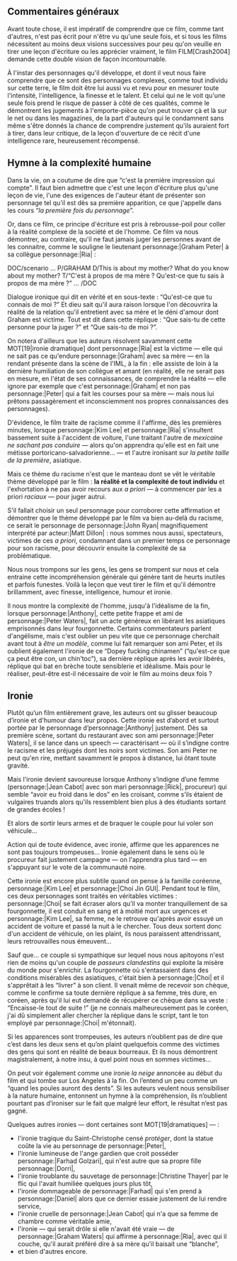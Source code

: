 ## Commentaires généraux

Avant toute chose, il est impératif de comprendre que ce film, comme tant d'autres, n'est pas écrit pour n'être vu qu'une seule fois, et si tous les films nécessitent au moins deux visions successives pour peu qu'on veuille en tirer une leçon d'écriture ou les apprécier vraiment, le film FILM[Crash2004] demande cette double vision de façon incontournable.

À l'instar des personnages qu'il développe, et dont il veut nous faire comprendre que ce sont des personnages complexes, comme tout individu sur cette terre, le film doit être lui aussi vu et revu pour en mesurer toute l'intensité, l'intelligence, la finesse et le talent. Et celui qui ne le voit qu'une seule fois prend le risque de passer à côté de ces qualités, comme le démontrent les jugements à l'emporte-pièce qu'on peut trouver çà et là sur le net ou dans les magazines, de la part d'auteurs qui le condamnent sans même s'être donnés la chance de comprendre  justement qu'ils auraient fort à tirer, dans leur critique, de la leçon d'ouverture de ce récit d'une intelligence rare, heureusement récompensé.

## Hymne à la complexité humaine

Dans la vie, on  a coutume de dire que “c'est la première impression qui compte”. Il faut bien admettre que c'est une leçon d'écriture plus qu'une leçon de vie, l'une des exigences de l'auteur étant de présenter son personnage tel qu'il est dès sa première apparition, ce que j'appelle dans les cours “*la première fois du personnage*”.

Or, dans ce film, ce principe d'écriture est pris à rebrousse-poil pour coller à la réalité complexe de la société et de l'homme. Ce film va nous démontrer, au contraire, qu'il ne faut jamais juger les personnes avant de les connaitre, comme le souligne le lieutenant personnage:|Graham Peter| à sa collègue personnage:|Ria| : 

DOC/scenario
…
P/GRAHAM
D/This is about my mother? What do you know about my mother?
T/“C'est à propos de ma mère ? Qu'est-ce que tu sais à propos de ma mère ?”
…
/DOC

Dialogue ironique qui dit en vérité et en sous-texte : “Qu'est-ce que tu connais de moi ?” Et dieu sait qu'il aura raison lorsque l'on découvrira la réalité de la relation qu'il entretient avec sa mère et le déni d'amour dont Graham est victime. Tout est dit dans cette réplique : “Que sais-tu de  cette personne pour la juger ?” et “Que sais-tu de moi ?”.

On notera d'ailleurs que les auteurs résolvent savamment cette MOT[19|ironie dramatique] dont personnage:|Ria| est la victime — elle qui ne sait pas ce qu'endure personnage:|Graham| avec sa mère — en la rendant présente dans la scène de l'IML, à la fin : elle assiste de loin à la dernière humiliation de son collègue et amant (en réalité, elle ne serait pas en mesure, en l'état de ses connaissances, de comprendre la réalité — elle ignore par exemple que c'est personnage:|Graham| et non pas personnage:|Peter| qui a fait les courses pour sa mère — mais nous lui prêtons passagèrement et inconsciemment nos propres connaissances des personnages).

D'évidence, le film traite de racisme comme il l'affirme, dès les premières minutes, lorsque personnage:|Kim Lee| et personnage:|Ria| s'insultent bassement suite à l'accident de voiture, l'une traitant l'autre de *mexicaine ne sachant pas conduire* — alors qu'on apprendra qu'elle est en fait une métisse portoricano-salvadorienne… — et l'autre ironisant sur *la petite taille de la première*, asiatique.

Mais ce thème du racisme n'est que le manteau dont se vêt le véritable thème développé par le film : **la réalité et la complexité de tout individu** et l'exhortation à ne pas avoir recours  aux *a priori* — à commencer par les a priori *raciaux* — pour juger autrui.

S'il fallait choisir un seul personnage pour corroborer cette affirmation et démontrer que le thème développé par le film va bien au-delà du racisme, ce serait le personnage de personnage:|John Ryan| magnifiquement interprété par acteur:|Matt Dillon| : nous sommes nous aussi, spectateurs, victimes de ces *a priori*, condamnant dans un premier temps ce personnage pour son racisme, pour découvrir ensuite la complexité de sa problématique.

Nous nous trompons sur les gens, les gens se trompent sur nous et cela entraine cette incompréhension générale qui génère tant de heurts inutiles et parfois  funestes. Voilà la leçon que veut tirer le film et qu'il démontre brillamment, avec finesse, intelligence, humour et ironie.

Il nous montre la complexité de l'homme, jusqu'à l'idéalisme de la fin, lorsque personnage:|Anthony|, cette petite frappe et ami de personnage:|Peter Waters|, fait un acte généreux en libérant les asiatiques emprisonnés dans leur fourgonnette. Certains commentateurs parlent d'angélisme, mais c'est oublier un peu vite que ce personnage cherchait avant tout à *être un modèle*, comme lui fait remarquer son ami Peter, et ils oublient également l'ironie de ce “Dopey fucking chinamen” (“qu'est-ce que ça peut être con, un chin'toc”), sa dernière réplique après les avoir libérés, réplique qui bat en brèche toute sensiblerie et idéalisme. Mais pour le réaliser, peut-être est-il nécessaire de voir le film au moins deux fois ?

## Ironie

Plutôt qu’un film entièrement grave, les auteurs ont su glisser beaucoup d’ironie et d'humour dans leur propos. Cette ironie est d’abord et surtout portée par le personnage d’personnage:|Anthony| justement. Dès sa première scène, sortant du restaurant avec son ami personnage:|Peter Waters|, il se lance dans un speech — caractérisant — où il s’indigne contre le racisme et les préjugés dont les noirs sont victimes. Son ami Peter ne peut qu'en rire, mettant savamment le propos à distance, lui ôtant toute gravité. 

Mais l'ironie devient savoureuse lorsque Anthony s’indigne d’une femme (personnage:|Jean Cabot| avec son mari personnage:|Rick|, procureur) qui semble “avoir eu froid dans le dos” en les croisant, comme s’ils étaient de vulgaires truands alors qu'ils ressemblent bien plus à des étudiants sortant de grandes écoles ! 

Et alors de sortir leurs armes et de braquer le couple pour lui voler son véhicule… 

Action qui de toute évidence, avec ironie, affirme que les apparences ne sont pas toujours trompeuses… Ironie également dans le sens où le procureur fait justement campagne — on l'apprendra plus tard — en s'appuyant sur le vote de la communauté noire.

Cette ironie est encore plus subtile quand on pense à la famille coréenne, personnage:|Kim Lee| et personnage:|Choi Jin GUI|. Pendant tout le film, ces deux personnages sont traités en véritables victimes : personnage:|Choi| se fait écraser alors qu’il va monter tranquillement de sa fourgonnette, il est conduit en sang et à moitié mort aux urgences et personnage:|Kim Lee|, sa femme, ne le retrouve qu'après avoir essuyé un accident de voiture et passé la nuit à le chercher. Tous deux sortent donc d'un accident de véhicule, on les plaint, ils nous paraissent attendrissant, leurs retrouvailles nous émeuvent… 

Sauf que… ce couple si sympathique sur lequel nous nous apitoyons n'est rien de moins qu'un couple de *passeurs clandestins* qui exploite la misère du monde pour s'enrichir. La fourgonnette où s'entassaient dans des conditions misérables des asiatiques, c'était bien à personnage:|Choi| et il s'apprêtait à les “livrer” à son client. Il venait même de recevoir son chèque, comme le confirme sa toute dernière réplique à sa femme, très dure, en coréen, après qu'il lui eut demandé de récupérer ce chèque dans sa veste : “Encaisse-le tout de suite !” (je ne connais malheureusement pas le coréen, j'ai dû simplement aller chercher la réplique dans le script, tant le ton employé par personnage:|Choi| m'étonnait).

Si les apparences sont trompeuses, les auteurs n’oublient pas de dire que c’est dans les deux sens et qu’on plaint quelquefois comme des victimes des gens qui sont en réalité de beaux bourreaux. Et ils nous démontrent magistralement, à notre insu, à quel point nous en sommes victimes…

On peut voir également comme une ironie *la neige* annoncée au début du film et qui tombe sur Los Angeles à la fin. On l’entend un peu comme un “quand les poules auront des dents”. Si les auteurs veulent nous sensibiliser à la nature humaine, entonnent un hymne à la compréhension, ils n’oublient pourtant pas d’ironiser sur le fait que malgré leur effort, le résultat n’est pas gagné.

Quelques autres ironies — dont certaines sont MOT[19|dramatiques] — :

* l'ironie tragique du Saint-Christophe censé *protéger*, dont la statue coûte la vie au personnage de personnage:|Peter|,
* l'ironie lumineuse de l'ange gardien que croit posséder personnage:|Farhad Golzari|, qui n'est autre que sa propre fille personnage:|Dorri|,
* l'ironie troublante du sauvetage de personnage:|Christine Thayer| par le flic qui l'avait humiliée quelques jours plus tôt,
* l'ironie dommageable de personnage:|Farhad| qui s'en prend à personnage:|Daniel| alors que ce dernier essaie justement de lui rendre service,
* l'ironie cruelle de personnage:|Jean Cabot| qui n'a que sa femme de chambre comme véritable amie,
* l'ironie — qui serait drôle si elle n'avait été vraie — de personnage:|Graham Waters| qui affirme à personnage:|Ria|, avec qui il couche, qu'il aurait préféré dire à sa mère qu'il baisait une “blanche”,
* et bien d'autres encore.
